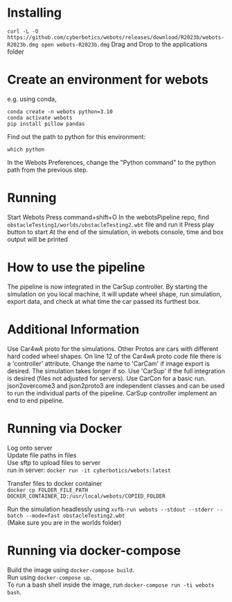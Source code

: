 # Installing

`curl -L -O https://github.com/cyberbotics/webots/releases/download/R2023b/webots-R2023b.dmg open webots-R2023b.dmg`
Drag and Drop to the applications folder

# Create an environment for webots
e.g. using conda,
```
conda create -n webots python=3.10
conda activate webots
pip install pillow pandas
```
Find out the path to python for this environment:
```
which python
```
In the Webots Preferences, change the "Python command" to the python path from the previous step.

# Running
Start Webots
Press command+shift+O
In the webotsPipeline repo, find `obstacleTesting1/worlds/obstacleTesting2.wbt` file and run it
Press play button to start
At the end of the simulation, in webots console, time and box output will be printed

# How to use the pipeline
The pipeline is now integrated in the CarSup controller. By starting the simulation on you local machine, it will update wheel shape, run simulation, export data, and check at what time the car passed its furthest box.

# Additional Information
Use Car4wA proto for the simulations. Other Protos are cars with different hard coded wheel shapes.
On line 12 of the Car4wA proto code file there is a 'controller' attribute. Change the name to 'CarCam' if image export is desired. The simulation takes longer if so. Use 'CarSup' if the full integration is desired (files not adjusted for servers). Use CarCon for a basic run.
json2overcome3 and json2proto3 are independent classes and can be used to run the individual parts of the pipeline.
CarSup controller implement an end to end pipeline.

# Running via Docker
Log onto server  
Update file paths in files  
Use sftp to upload files to server  
run in server: `docker run -it cyberbotics/webots:latest`  

Transfer files to docker container  
`docker cp FOLDER_FILE_PATH DOCKER_CONTAINER_ID:/usr/local/webots/COPIED_FOLDER`  

Run the simulation headlessly using 
`xvfb-run webots --stdout --stderr --batch --mode=fast obstacleTesting2.wbt`  
(Make sure you are in the worlds folder)

# Running via docker-compose
Build the image using `docker-compose build`.  
Run using `docker-compose up`.  
To run a bash shell inside the image, run `docker-compose run -ti webots bash`.  